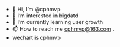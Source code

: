 - 👋 Hi, I’m @cphmvp
- 👀 I’m interested in bigdatd
- 🌱 I’m currently learning user growth
- 📫 How to reach me  cphmvp@163.com .  
- wechart is cphmvp



<!---
cphmvp/cphmvp is a ✨ special ✨ repository because its `README.md` (this file) appears on your GitHub profile.
You can click the Preview link to take a look at your changes.
--->
